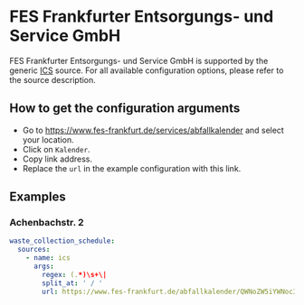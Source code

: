 # FES Frankfurter Entsorgungs- und Service GmbH

FES Frankfurter Entsorgungs- und Service GmbH is supported by the generic [ICS](/doc/source/ics.md) source. For all available configuration options, please refer to the source description.


## How to get the configuration arguments

- Go to <https://www.fes-frankfurt.de/services/abfallkalender> and select your location.  
- Click on `Kalender`.
- Copy link address.
- Replace the `url` in the example configuration with this link.

## Examples

### Achenbachstr. 2

```yaml
waste_collection_schedule:
  sources:
    - name: ics
      args:
        regex: (.*)\s+\|
        split_at: ' / '
        url: https://www.fes-frankfurt.de/abfallkalender/QWNoZW5iYWNoc3RyLnwyfDYwNTk2.ics
```
